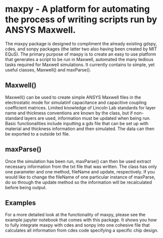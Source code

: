# maxpy - A platform for automating the process of writing scripts run by ANSYS Maxwell.

The maxpy package is designed to compliment the already existing gdspy, cdes, and sonpy packages (the latter two also having been created by MIT EQuS). The primary purpose of maxpy is to create an easy to use platform that generates a script to be run in Maxwell, automated the many tedious tasks required for Maxwell simulations. It currently contains to simple, yet useful classes, Maxwell() and maxParse(). 

## Maxwell()
Maxwell() can be used to create simple ANSYS Maxwell files in the electrostatic mode for simulatinf capacitance and capacitive coupling coefficient matrices. Limited knowledge of Lincoln Lab standards for layer name and thickness conventions are known by the class, but if non-standard layers are used, information must be updated when being run. Basic functionalities include inputting a gds file that can be set up with material and thickness information and then simulated. The data can then be exported to a outside txt file.

## maxParse()
Once the simulation has been run, maxParse() can then be used extract necessary information from the txt file that was written. The class has only one parameter and one method, fileName and update, respectively. If you would like to change the fileName of one particular instance of maxParse, do so through the update method so the information will be recalculated before being output.

## Examples
For a more detailed look at the functionality of maxpy, please see the example jupyter notebook that comes with this package. It shows you how to fully integrate maxpy with cdes and sonpy into one cohesive file that calculates all information from cdes code specifying a specific chip design. 
